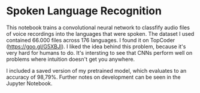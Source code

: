 # Spoken Language Recognition

This notebook trains a convolutional neural network to classfify audio files of voice recordings into the languages that were spoken. The dataset I used contained 66.000 files across 176 languages. I found it on TopCoder (https://goo.gl/G5XBJl). I liked the idea behind this problem, because it's very hard for humans to do. It's intersting to see that CNNs perform well on problems where intuition doesn't get you anywhere.

I included a saved version of my pretrained model, which evaluates to an accuracy of 98,79%. Further notes on development can be seen in the Jupyter Notebook.

